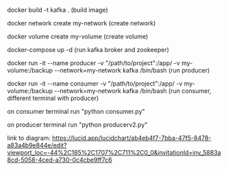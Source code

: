 docker build -t kafka . (build image)

docker network create my-network (create network)

docker volume create my-volume (create volume)

docker-compose up -d (run kafka broker and zookeeper)

docker run -it --name producer -v "/path/to/project":/app/ -v my-volume:/backup --network=my-network kafka /bin/bash (run producer)

docker run -it --name consumer -v "/path/to/project":/app/ -v my-volume:/backup --network=my-network kafka /bin/bash (run consumer, different terminal with producer)
    
on consumer terminal run "python consumer.py"

on producer terminal run "python producerv2.py" 


link to diagram: https://lucid.app/lucidchart/ab4eb4f7-7bba-47f5-8478-a83a4b9e844e/edit?viewport_loc=-44%2C185%2C1707%2C711%2C0_0&invitationId=inv_5883a8cd-5058-4ced-a730-0c4cbe9ff7c6

